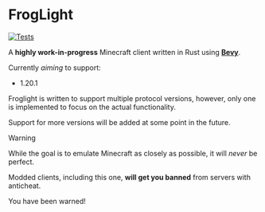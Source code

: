 # FrogLight

[![Tests](https://github.com/EightFactorial/FrogLight/actions/workflows/test.yml/badge.svg)](https://github.com/EightFactorial/FrogLight/actions)

A **highly work-in-progress** Minecraft client written in Rust using **[Bevy](https://bevyengine.org/)**.

Currently *aiming* to support:
- 1.20.1

Froglight is written to support multiple protocol versions, however, only one is implemented to focus on the actual functionality.

Support for more versions will be added at some point in the future.

> [!Warning]
> While the goal is to emulate Minecraft as closely as possible, it will *never* be perfect.
> 
> Modded clients, including this one, **will get you banned** from servers with anticheat.
> 
> You have been warned!
